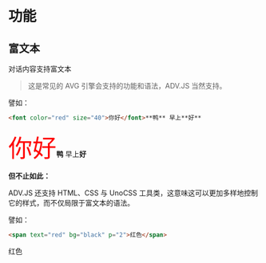 # 功能

## 富文本

对话内容支持富文本

> 这是常见的 AVG 引擎会支持的功能和语法，ADV.JS 当然支持。

譬如：

```html
<font color="red" size="40">你好</font>**鸭** 早上**好**
```

<font color="red" size="40">你好</font><strong>鸭</strong>
早上<strong>好</strong>

**但不止如此：**

ADV.JS 还支持 HTML、CSS 与 UnoCSS 工具类，这意味这可以更加多样地控制它的样式，而不仅局限于富文本的语法。

譬如：

```html
<span text="red" bg="black" p="2">红色</span>
```

<span text="red" bg="black" p="2">红色</span>
